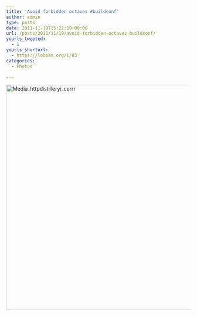 ```yaml
---
title: 'Avoid forbidden octaves #buildconf'
author: admin
type: posts
date: 2011-11-19T15:22:19+00:00
url: /posts/2011/11/19/avoid-forbidden-octaves-buildconf/
yourls_tweeted:
  - 1
yourls_shorturl:
  - https://lobban.org/i/d3
categories:
  - Photos

---
```

<div class='posterous_autopost'>
  <a href="http://instagr.am/p/U0JuR/"></p> 
  
  <div class='p_embed p_image_embed'>
    <a href="http://getfile7.posterous.com/getfile/files.posterous.com/nonimage/dDnejzbuCcgAczgphpwpybqJzbIeoaAqIDlgxzjEvFBBgmEGqphHGFFtvpad/media_httpdistilleryi_CErrr.jpg.scaled1000.jpg"><img alt="Media_httpdistilleryi_cerrr" height="612" src="https://getfile7.posterous.com/getfile/files.posterous.com/nonimage/dDnejzbuCcgAczgphpwpybqJzbIeoaAqIDlgxzjEvFBBgmEGqphHGFFtvpad/media_httpdistilleryi_CErrr.jpg.scaled1000.jpg" width="612" /></a>
  </div>
  
  <p>
    </a></div>